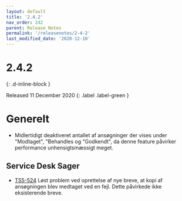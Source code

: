 ```yaml
---
layout: default
title: '2.4.2'
nav_order: 242
parent: Release Notes
permalink: '/releasenotes/2-4-2'
last_modified_date: '2020-12-10'
---
```


# 2.4.2
{: .d-inline-block }

Released 11 December 2020
{: .label .label-green }

# Generelt
- Midlertidigt deaktiveret antallet af ansøgninger der vises under "Modtaget", "Behandles og "Godkendt", da denne feature påvirker performance unhensigtsmæssigt meget.

## Service Desk Sager
- [TS5-524](https://sd.trifork.com/projects/TS5/queues/custom/112/TS5-524) Løst problem ved oprettelse af nye breve, at kopi af ansøgningen blev medtaget ved en fejl. Dette påvirkede ikke eksisterende breve.
